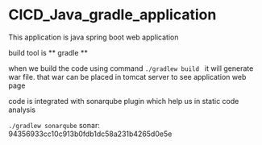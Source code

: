 # CICD_Java_gradle_application

This application is java spring boot web application  

build tool is ** gradle **

when we build the code using command ```./gradlew build ``` it will generate war file. that war can be placed in tomcat server to see application web page

code is integrated with sonarqube plugin which help us in static code analysis 

``` ./gradlew sonarqube ```
sonar: 94356933cc10c913b0fdb1dc58a231b4265d0e5e
